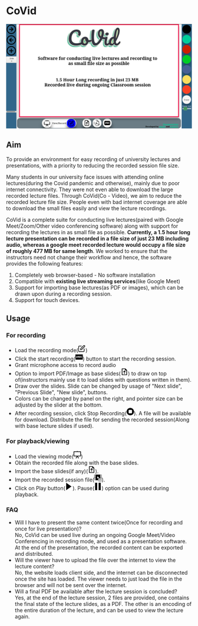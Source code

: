 # CoVid
[![CoVid Demo Video](./res/images/demo_image.png)](http://www.youtube.com/watch?v=ePbTFDbfO74 "CoVid Live Lecture Recording Software - Usage")
## Aim
To provide an environment for easy recording of university lectures and presentations, with a priority to reducing the recorded session file size.

Many students in our university face issues with attending online lectures(during the Covid pandemic and otherwise), mainly due to poor internet connectivity. They were not even able to download the large recorded lecture files. Through CoVid(Co - Video), we aim to reduce the recorded lecture file size. People even with bad internet coverage are able to download the small files easily and view the lecture recordings.

CoVid is a complete suite for conducting live lectures(paired with Google Meet/Zoom/Other video conferencing software) along with support for recording the lectures in as small file as possible. **Currently, a 1.5 hour long lecture presentation can be recorded in a file size of just 23 MB including audio, whereas a google meet recorded lecture would occupy a file size of roughly 477 MB for same length**.
We worked to ensure that the instructors need not change their workflow and hence, the software provides the following features:
1. Completely web browser-based - No software installation
2. Compatible with **existing live streaming services**(like Google Meet)
3. Support for importing base lectures(as PDF or images), which can be drawn upon during a recording session.
4. Support for touch devices.

## Usage
### For recording
* Load the recording mode(<img src="./res/images/record-mode-button.svg" width="20">)
* Click the start recording(<img src="./res/images/start_recording.svg" width="20">) button to start the recording session.
* Grant microphone access to record audio
* Option to import PDF/Image as base slides(<img src="./res/images/import_base_pdf.svg" width="20">) to draw on top of(instructors mainly use it to load slides with questions written in them).
* Draw over the slides. Slide can be changed by usage of "Next slide", "Previous Slide", "New slide", buttons.
* Colors can be changed by panel on the right, and pointer size can be adjusted by the slider at the bottom.
* After recording session, click Stop Recording(<img src="./res/images/stop_recording.svg" width="20">). A file will be available for download. Distribute the file for sending the recorded session(Along with base lecture slides if used).

### For playback/viewing
* Load the viewing mode(<img src="./res/images/view-mode-button.svg" width="20">)
* Obtain the recorded file along with the base slides.
* Import the base slides(if any)(<img src="./res/images/import_base_pdf.svg" width="20">).
* Import the recorded session file(<img src="./res/images/import_lecture_content.svg" width="20">).
* Click on Play button(<img src="./res/images/play.png" width="20">). Pause(<img src="./res/images/pause.png" width="20">) option can be used during playback.

### FAQ
* Will I have to present the same content twice(Once for recording and once for live presentation)?<br/>
  No, CoVid can be used live during an ongoing Google Meet/Video Conferencing in recording mode, and used as a presentation software. At the end of the presentation, the recorded content can be exported and distributed.
* Will the viewer have to upload the file over the internet to view the lecture content?<br/>
  No, the website loads client side, and the internet can be disconnected once the site has loaded. The viewer needs to just load the file in the browser and will not be sent over the internet.
* Will a final PDF be available after the lecture session is concluded?<br/>
  Yes, at the end of the lecture session, 2 files are provided, one contains the final state of the lecture slides, as a PDF. The other is an encoding of the entire duration of the lecture, and can be used to view the lecture again.